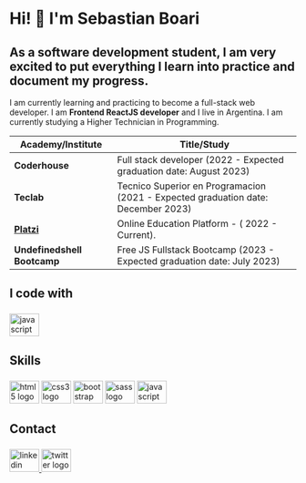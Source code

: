 # Hi! 👋 I'm Sebastian Boari
## As a software development student, I am very excited to put everything I learn into practice and document my progress.

I am currently learning and practicing to become a full-stack web developer. I am **Frontend ReactJS developer** and I live in Argentina. I am currently studying a Higher Technician in Programming.

| Academy/Institute       | Title/Study                                                |
| ---            |          --                                                       |
| **Coderhouse** | Full stack developer (2022 - Expected graduation date: August 2023)            | 
| **Teclab**     | Tecnico Superior en Programacion (2021 - Expected graduation date: December 2023)|
| [**Platzi**](https://platzi.com/p/luciosebastianboari)     | Online Education Platform - ( 2022 - Current).   |
| **Undefinedshell Bootcamp**| Free JS Fullstack Bootcamp (2023 - Expected graduation date: July 2023)      |

###

<h2 align="left">I code with</h2>

###

<div align="left">
  <img src="https://cdn.jsdelivr.net/gh/devicons/devicon/icons/javascript/javascript-original.svg" height="40" width="52" alt="javascript logo"  />
</div>

###

<h2 align="left">Skills</h2>

###

<div align="left">
  <img src="https://cdn.jsdelivr.net/gh/devicons/devicon/icons/html5/html5-original.svg" height="40" width="52" alt="html5 logo"  />
  <img src="https://cdn.jsdelivr.net/gh/devicons/devicon/icons/css3/css3-original.svg" height="40" width="52" alt="css3 logo"  />
  <img src="https://cdn.jsdelivr.net/gh/devicons/devicon/icons/bootstrap/bootstrap-original.svg" height="40" width="52" alt="bootstrap logo"  />
  <img src="https://cdn.jsdelivr.net/gh/devicons/devicon/icons/sass/sass-original.svg" height="40" width="52" alt="sass logo"  />
  <img src="https://cdn.jsdelivr.net/gh/devicons/devicon/icons/javascript/javascript-original.svg" height="40" width="52" alt="javascript logo"  />
</div>

###

<h2 align="left">Contact</h2>

###

<div align="left">
  <a href="https://www.linkedin.com/in/sebastian-boari-825111224/" target="_blank">
    <img src="https://raw.githubusercontent.com/maurodesouza/profile-readme-generator/master/src/assets/icons/social/linkedin/default.svg" width="52" height="40" alt="linkedin logo"  />
  </a>
  <a href="https://twitter.com/SBoari" target="_blank">
    <img src="https://raw.githubusercontent.com/maurodesouza/profile-readme-generator/master/src/assets/icons/social/twitter/default.svg" width="52" height="40" alt="twitter logo"  />
  </a>
</div>

###

<!---
SebastianBoari/SebastianBoari is a ✨ special ✨ repository because its `README.md` (this file) appears on your GitHub profile.
You can click the Preview link to take a look at your changes.
--->
